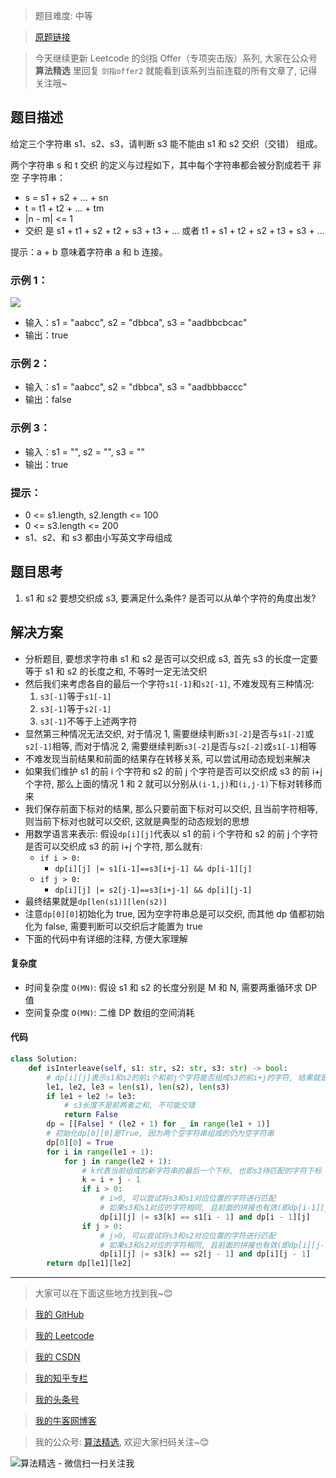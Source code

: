> 题目难度: 中等

> [原题链接](https://leetcode.cn/problems/IY6buf/)

> 今天继续更新 Leetcode 的剑指 Offer（专项突击版）系列, 大家在公众号 **算法精选** 里回复 `剑指offer2` 就能看到该系列当前连载的所有文章了, 记得关注哦~

## 题目描述

给定三个字符串 s1、s2、s3，请判断 s3 能不能由 s1 和 s2 交织（交错） 组成。

两个字符串 s 和 t 交织 的定义与过程如下，其中每个字符串都会被分割成若干 非空 子字符串：

- s = s1 + s2 + ... + sn
- t = t1 + t2 + ... + tm
- |n - m| <= 1
- 交织 是 s1 + t1 + s2 + t2 + s3 + t3 + ... 或者 t1 + s1 + t2 + s2 + t3 + s3 + ...

提示：a + b 意味着字符串 a 和 b 连接。

### 示例 1：

![](https://assets.leetcode.com/uploads/2020/09/02/interleave.jpg)

- 输入：s1 = "aabcc", s2 = "dbbca", s3 = "aadbbcbcac"
- 输出：true

### 示例 2：

- 输入：s1 = "aabcc", s2 = "dbbca", s3 = "aadbbbaccc"
- 输出：false

### 示例 3：

- 输入：s1 = "", s2 = "", s3 = ""
- 输出：true

### 提示：

- 0 <= s1.length, s2.length <= 100
- 0 <= s3.length <= 200
- s1、s2、和 s3 都由小写英文字母组成

## 题目思考

1. s1 和 s2 要想交织成 s3, 要满足什么条件? 是否可以从单个字符的角度出发?

## 解决方案

- 分析题目, 要想求字符串 s1 和 s2 是否可以交织成 s3, 首先 s3 的长度一定要等于 s1 和 s2 的长度之和, 不等时一定无法交织
- 然后我们来考虑各自的最后一个字符`s1[-1]`和`s2[-1]`, 不难发现有三种情况:
  1. `s3[-1]`等于`s1[-1]`
  2. `s3[-1]`等于`s2[-1]`
  3. `s3[-1]`不等于上述两字符
- 显然第三种情况无法交织, 对于情况 1, 需要继续判断`s3[-2]`是否与`s1[-2]`或`s2[-1]`相等, 而对于情况 2, 需要继续判断`s3[-2]`是否与`s2[-2]`或`s1[-1]`相等
- 不难发现当前结果和前面的结果存在转移关系, 可以尝试用动态规划来解决
- 如果我们维护 s1 的前 i 个字符和 s2 的前 j 个字符是否可以交织成 s3 的前 i+j 个字符, 那么上面的情况 1 和 2 就可以分别从`(i-1,j)`和`(i,j-1)`下标对转移而来
- 我们保存前面下标对的结果, 那么只要前面下标对可以交织, 且当前字符相等, 则当前下标对也就可以交织, 这就是典型的动态规划的思想
- 用数学语言来表示: 假设`dp[i][j]`代表以 s1 的前 i 个字符和 s2 的前 j 个字符是否可以交织成 s3 的前 i+j 个字符, 那么就有:
  - `if i > 0:`
    - `dp[i][j] |= s1[i-1]==s3[i+j-1] && dp[i-1][j]`
  - `if j > 0:`
    - `dp[i][j] |= s2[j-1]==s3[i+j-1] && dp[i][j-1]`
- 最终结果就是`dp[len(s1)][len(s2)]`
- 注意`dp[0][0]`初始化为 true, 因为空字符串总是可以交织, 而其他 dp 值都初始化为 false, 需要判断可以交织后才能置为 true
- 下面的代码中有详细的注释, 方便大家理解

#### 复杂度

- 时间复杂度 `O(MN)`: 假设 s1 和 s2 的长度分别是 M 和 N, 需要两重循环求 DP 值
- 空间复杂度 `O(MN)`: 二维 DP 数组的空间消耗

#### 代码

```python
class Solution:
    def isInterleave(self, s1: str, s2: str, s3: str) -> bool:
        # dp[i][j]表示s1和s2的前i个和前j个字符能否组成s3的前i+j的字符, 结果就是dp[le1][le2]
        le1, le2, le3 = len(s1), len(s2), len(s3)
        if le1 + le2 != le3:
            # s3长度不是前两者之和, 不可能交错
            return False
        dp = [[False] * (le2 + 1) for _ in range(le1 + 1)]
        # 初始化dp[0][0]是True, 因为两个空字符串组成的仍为空字符串
        dp[0][0] = True
        for i in range(le1 + 1):
            for j in range(le2 + 1):
                # k代表当前组成的新字符串的最后一个下标, 也即s3待匹配的字符下标
                k = i + j - 1
                if i > 0:
                    # i>0, 可以尝试将s3和s1对应位置的字符进行匹配
                    # 如果s3和s1对应的字符相同, 且前面的拼接也有效(即dp[i-1][j]为true), 则当前也有效
                    dp[i][j] |= s3[k] == s1[i - 1] and dp[i - 1][j]
                if j > 0:
                    # j>0, 可以尝试将s3和s2对应位置的字符进行匹配
                    # 如果s3和s2对应的字符相同, 且前面的拼接也有效(即dp[i][j-1]为true), 则当前也有效
                    dp[i][j] |= s3[k] == s2[j - 1] and dp[i][j - 1]
        return dp[le1][le2]
```

---

> 大家可以在下面这些地方找到我~😊

> [我的 GitHub](https://github.com/zjulyx)

> [我的 Leetcode](https://leetcode-cn.com/u/suibianfahui/)

> [我的 CSDN](https://me.csdn.net/zjulyx1993)

> [我的知乎专栏](https://zhuanlan.zhihu.com/c_1242508721932464128)

> [我的头条号](https://www.toutiao.com/c/user/1090304683804520/#mid=1671643017345028)

> [我的牛客网博客](https://blog.nowcoder.net/zjulyx)

> 我的公众号: [算法精选](https://mp.weixin.qq.com/s?__biz=MzA5MDk1MjI5MA==&mid=2247484158&idx=1&sn=90176bac32cf7af40e4074c721fd8a95&chksm=900285f3a7750ce5a068c9c9773781461819633f2fd60533732637ec9520c908371ebc218d49&scene=178&cur_album_id=1386231241346859009#rd), 欢迎大家扫码关注~😊

![算法精选 - 微信扫一扫关注我](https://pic1.zhimg.com/80/v2-7c988a7b35886df51596ef23616764ac_1440w.jpg)
